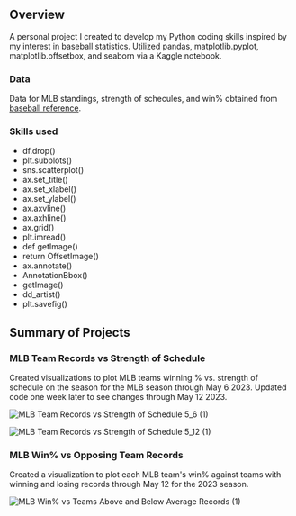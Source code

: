 ## Overview
A personal project I created to develop my Python coding skills inspired by my interest in baseball statistics. Utilized pandas, matplotlib.pyplot, matplotlib.offsetbox, and seaborn via a Kaggle notebook.

### Data
Data for MLB standings, strength of schecules, and win% obtained from [baseball reference](https://www.baseball-reference.com/leagues/MLB-standings.shtml).

### Skills used
* df.drop()
* plt.subplots()
* sns.scatterplot()
* ax.set_title()
* ax.set_xlabel()
* ax.set_ylabel()
* ax.axvline()
* ax.axhline()
* ax.grid()
* plt.imread()
* def getImage()
* return OffsetImage()
* ax.annotate()
* AnnotationBbox()
* getImage()
* dd_artist()
* plt.savefig()

## Summary of Projects
### MLB Team Records vs Strength of Schedule
Created visualizations to plot MLB teams winning % vs. strength of schedule on the season for the MLB season through May 6 2023. Updated code one week later to see changes through May 12 2023.

![MLB Team Records vs Strength of Schedule 5_6 (1)](https://github.com/diana-bergstrom/MLB-2023-season/assets/114450141/7b0c8459-4e97-4fd5-89b0-b314828ff66f)

![MLB Team Records vs Strength of Schedule 5_12 (1)](https://github.com/diana-bergstrom/MLB-2023-season/assets/114450141/61e7987b-e8dc-4cad-ac99-f00040d17b12)

### MLB Win% vs Opposing Team Records
Created a visualization to plot each MLB team's win% against teams with winning and losing records through May 12 for the 2023 season.

![MLB Win% vs Teams Above and Below Average Records (1)](https://github.com/diana-bergstrom/MLB-2023-season/assets/114450141/d7bbc68d-1fe9-485a-89ec-54951836a4a1)
